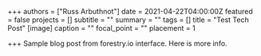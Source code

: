 +++
authors = ["Russ Arbuthnot"]
date = 2021-04-22T04:00:00Z
featured = false
projects = []
subtitle = ""
summary = ""
tags = []
title = "Test Tech Post"
[image]
caption = ""
focal_point = ""
placement = 1

+++
Sample blog post from forestry.io interface. Here is more info.